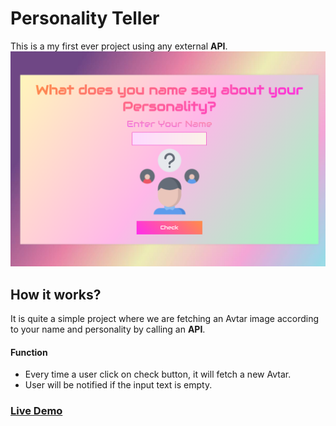 # Personality Teller
 This is a my first ever project using any external **API**.
 ![alt Thumbnail](thumbnail.png)

## How it works?
 It is quite a simple project  where we are fetching an Avtar image according to your name and personality by calling an **API**.
 
#### Function
* Every time a user click on check button, it will fetch a new Avtar.
* User will be notified if the input text is empty.

### [Live Demo](https://theleancoderr.github.io/Personality-Teller/)

